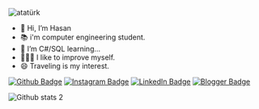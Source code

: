 ![atatürk](https://github.com/user-attachments/assets/430973eb-b152-48b7-954e-4aa017079130)

- 👋 Hi, I’m Hasan
- 📚 i'm computer engineering student.
- 🌱 I’m C#/SQL learning...
- 👨🏼‍💻 I like to improve myself.
- 😄 Traveling is my interest.

[![Github Badge](https://img.shields.io/badge/-Github-000?style=quare&labelColor=000&logo=Github&logoColor=white&link=link)](link) 
[![Instagram Badge](https://img.shields.io/badge/-Instagram-C13584?style=flat-quare&labelColor=C13584&logo=instagram&logoColor=white&link=link)](https://www.instagram.com/hsnkrs.exe/) 
[![LinkedIn Badge](https://img.shields.io/badge/-Medium-757575?style=flat-quare&labelColor=757575&logo=Medium&logoColor=white&link=link)](link) 
[![Blogger Badge](https://img.shields.io/badge/-Blogger-FF9800?style=flat-quare&labelColor=FF9800&logo=Blogger&logoColor=white&link=link)](link)


![Github stats 2](https://github-readme-stats.vercel.app/api?username=HasanKarsi&show_icons=true&theme=radical)
